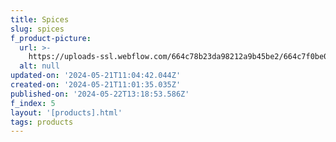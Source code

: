 ```yaml
---
title: Spices
slug: spices
f_product-picture:
  url: >-
    https://uploads-ssl.webflow.com/664c78b23da98212a9b45be2/664c7f0be0f89cc1a0a61dfc_Mask%20Group%2020%402x.png
  alt: null
updated-on: '2024-05-21T11:04:42.044Z'
created-on: '2024-05-21T11:01:35.035Z'
published-on: '2024-05-22T13:18:53.586Z'
f_index: 5
layout: '[products].html'
tags: products
---
```



